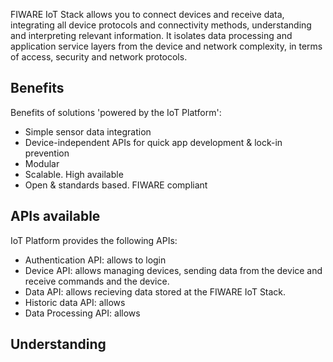 FIWARE IoT Stack allows you to connect devices and receive data, integrating all 
device protocols and connectivity methods, understanding and interpreting relevant information. 
It isolates data processing and application service layers from the device and network complexity, 
in terms of access, security and network protocols.

## Benefits

Benefits of solutions 'powered by the IoT Platform':

- Simple sensor data integration 
- Device-independent APIs for quick app development & lock-in prevention
- Modular
- Scalable. High available
- Open & standards based. FIWARE compliant

## APIs available 

IoT Platform provides the following APIs:

- Authentication API: allows to login 
- Device API: allows managing devices, sending data from the device and receive commands and the device.
- Data API: allows recieving data stored at the FIWARE IoT Stack.
- Historic data API: allows 
- Data Processing API: allows 


## Understanding 
